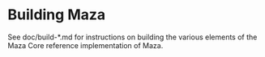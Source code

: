 Building Maza
=============

See doc/build-*.md for instructions on building the various
elements of the Maza Core reference implementation of Maza.
